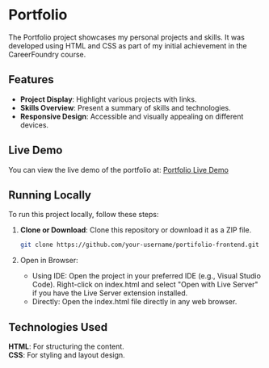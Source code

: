 # Portfolio
The Portfolio project showcases my personal projects and skills. It was developed using HTML and CSS as part of my initial achievement in the CareerFoundry course.

## Features
- **Project Display**: Highlight various projects with links.
- **Skills Overview**: Present a summary of skills and technologies.
- **Responsive Design**: Accessible and visually appealing on different devices.

## Live Demo
You can view the live demo of the portfolio at: [Portfolio Live Demo](https://shillari.github.io/portifolio-frontend/)

## Running Locally
To run this project locally, follow these steps:

1. **Clone or Download**: Clone this repository or download it as a ZIP file.

   ```bash
   git clone https://github.com/your-username/portifolio-frontend.git
2. Open in Browser:
   - Using IDE: Open the project in your preferred IDE (e.g., Visual Studio Code). Right-click on index.html and select "Open with Live Server" if you have the Live Server extension installed.
   - Directly: Open the index.html file directly in any web browser.

## Technologies Used
**HTML**: For structuring the content.
<br>**CSS**: For styling and layout design.

